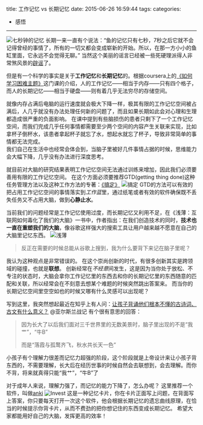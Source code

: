 title: 工作记忆 vs 长期记忆
date: 2015-06-26 16:59:44
tags:
categories:
- 感悟
---
![七秒钟的记忆](http://7u2h31.com1.z0.glb.clouddn.com/fish_memory.jpeg)
长期一来一直有个说法：“鱼的记忆只有七秒，7秒之后它就不会记得曾经的事情了，所有的一切又都会变成崭新的开始。所以，在那一方小小的鱼缸里面，它永远不会觉得无聊。”   当然这个美丽的谣言已经被一些死硬理派得人非常煞风景的[辟谣](http://www.guokr.com/article/116781/)了。

但是有一个科学的事实是关于**工作记忆**和**长期记忆**的。根据coursera上的[《如何学习困难主题》](https://class.coursera.org/learning-001/lecture)这门课的介绍，人的工作记忆——相当于内存——只有四个格子，而人的长期记忆——相当于硬盘——则有着几乎无法穷尽的存储空间。

就像内存占满后电脑的运行速度就会极大下降一样，极其有限的工作记忆空间被占满后，人几乎就没有办法处理任何新的问题了，而且如果长期如此会对心理和生理都造成很严重的负面影响。
在课中提到有些脑损伤的患者只剩下了一个工作记忆空间，而我们完成几乎任何事情都需要至少两个空间的内容产生关联来实现，比如拿杯子倒杯水，该患者拿起杯子就忘了水，想起水就忘了杯子，导致非常简单的事情都无法完成。  
我们自己在生活中也经常会体会到，当脑子里被好几件事情占据的时候，思维能力会大幅下降，几乎没有办法进行深度思考。

就目前对大脑的研究结果表明工作记忆空间无法通过训练来增加，因此我们必须要善用有限的工作记忆空间。 在这个方面必须要推荐GTD(getting thing done)这种任务管理方法以及这种工作方法的专著：[《搞定》](http://book.douban.com/subject/4849382/)
![搞定](http://7u2h31.com1.z0.glb.clouddn.com/gtd.jpg)
GTD的方法可以有效的把占用工作记忆空间的事情落实到*工作蓝*里，通过纸笔或者有效的软件确保既不丢失任务又不占用大脑，做到**心静止水**。

当前我们的问题经常是工作记忆使用过度，而长期记忆又利用不足，在《浅薄：互联网如何毒化了我们的大脑》一书中，作者指出：在我们创造技术的同时，**技术也一直在重塑我们的大脑**，像谷歌这样强大的搜索工具让用户越来越不愿意在自己的大脑里记忆东西。
![浅薄](http://7u2h31.com1.z0.glb.clouddn.com/shallows.jpg)

>反正在需要的时候总能从谷歌上搜到，我为什么要背下来记在脑子里呢？

我认为这种观点是非常错误的。
在这个崇尚创新的时代，有很多创新其实是跨领域的碰撞，也就是**联想**。 创新经常在*不经意*间发生，这是因为当你处于放松、不专注的状态时，大脑会拿你工作记忆里的东西去和你的长期记忆里的东西随意的匹配和关联，所以经常会在不刻意去想某个难题的时候突然跳出答案来。  而当你的长期记忆空间里空空如也的时候又哪有什么灵感可以出现呢？

写到这里，我突然想起最近在知乎上有人问：[让孩子背诵他们根本不懂的古诗词、古文有什么意义？](http://www.zhihu.com/question/25309580)
@亚尔斯兰战记 有个很有意思的回答：
>因为长大了以后我们面对三千世界里的无数美景时，脑子里出现的不是“我艹”，“牛B”
>
>而是“落霞与孤鹜齐飞，秋水共长天一色”

小孩子有个理解力很差而记忆力超强的阶段，这个阶段就是上帝设计来让小孩子背东西的，不需要理解，长大后在经历世事的时候自然会去联想到，会去理解。而你不背，将来就真得只能“我艹”，“牛B”了

对于成年人来说，理解力强了，而记忆的能力下降了，怎么办呢？ 这里推荐一个软件，叫做[anki](http://ankisrs.net/)
![Invest](http://7u2h31.com1.z0.glb.clouddn.com/anki_invest.png)
这是一种记忆卡片，你在卡片正面写上问题，在背面写上答案，你只要每天打开一次这个软件，他会根据长期记忆的遗忘曲线原理，在恰当的时候提示你背卡片，从而不费劲的把你想记住的东西变成长期记忆。
希望大家都能用好自己的大脑，发挥更高的效率！
